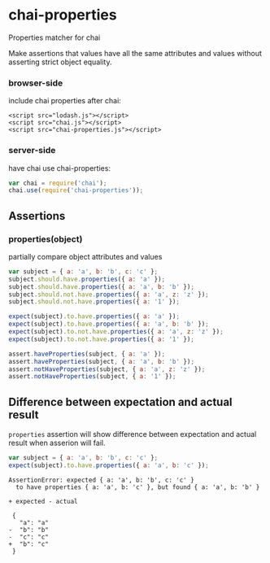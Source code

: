 # chai-properties

Properties matcher for chai

Make assertions that values have all the same attributes and values without asserting strict object equality.

### browser-side

include chai properties after chai:

```
<script src="lodash.js"></script>
<script src="chai.js"></script>
<script src="chai-properties.js"></script>
```

### server-side

have chai use chai-properties:

```js
var chai = require('chai');
chai.use(require('chai-properties'));
```

## Assertions


### properties(object)

partially compare object attributes and values

```js
var subject = { a: 'a', b: 'b', c: 'c' };
subject.should.have.properties({ a: 'a' });
subject.should.have.properties({ a: 'a', b: 'b' });
subject.should.not.have.properties({ a: 'a', z: 'z' });
subject.should.not.have.properties({ a: '1' });

expect(subject).to.have.properties({ a: 'a' });
expect(subject).to.have.properties({ a: 'a', b: 'b' });
expect(subject).to.not.have.properties({ a: 'a', z: 'z' });
expect(subject).to.not.have.properties({ a: '1' });

assert.haveProperties(subject, { a: 'a' });
assert.haveProperties(subject, { a: 'a', b: 'b' });
assert.notHaveProperties(subject, { a: 'a', z: 'z' });
assert.notHaveProperties(subject, { a: '1' });
```

## Difference between expectation and actual result

`properties` assertion will show difference between expectation and actual result when asserion will fail.

```js
var subject = { a: 'a', b: 'b', c: 'c' };
expect(subject).to.have.properties({ a: 'a', b: 'c' });
```

```
AssertionError: expected { a: 'a', b: 'b', c: 'c' }
  to have properties { a: 'a', b: 'c' }, but found { a: 'a', b: 'b' }

+ expected - actual

 {
   "a": "a"
-  "b": "b"
-  "c": "c"
+  "b": "c"
 }
```

